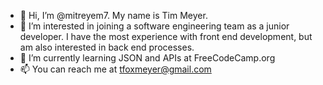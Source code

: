- 👋 Hi, I’m @mitreyem7.  My name is Tim Meyer.
- 👀 I’m interested in joining a software engineering team as a junior developer.  I have the most experience with front end development, but am also interested in back end processes.
- 🌱 I’m currently learning JSON and APIs at FreeCodeCamp.org
- 📫 You can reach me at tfoxmeyer@gmail.com

<!---
mitreyem7/mitreyem7 is a ✨ special ✨ repository because its `README.md` (this file) appears on your GitHub profile.
You can click the Preview link to take a look at your changes.
--->
